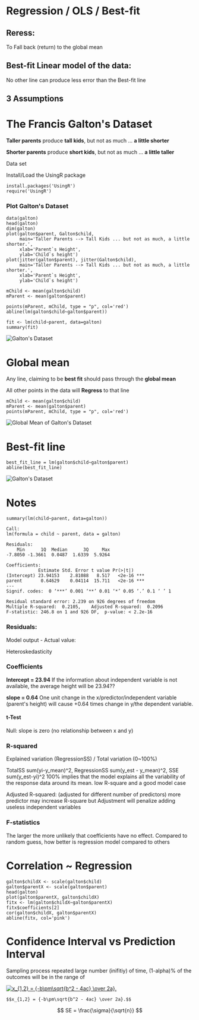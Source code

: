 # Regression / OLS / Best-fit

## Reress: 
To Fall back (return) to the global mean

## Best-fit Linear model of the data: 
No other line can produce less error than the Best-fit line

## 3 Assumptions
 
# The Francis Galton's Dataset
__Taller parents__ produce __tall kids__, but not as much ... **a little shorter**

__Shorter parents__ produce __short kids__, but not as much ... **a little taller**

Data set

Install/Load the UsingR package
```{R}
install.packages('UsingR')
require('UsingR')
```

### Plot Galton's Dataset
```{R}
data(galton)
head(galton)
dim(galton)
plot(galton$parent, Galton$child,
     main='Taller Parents --> Tall Kids ... but not as much, a little shorter.',
     xlab='Parent`s Height',
     ylab='Child`s height')
plot(jitter(galton$parent), jitter(Galton$child), 
     main='Taller Parents --> Tall Kids ... but not as much, a little shorter.',
     xlab='Parent`s Height',
     ylab='Child`s height')
```

```{R}
mChild <- mean(galton$child)
mParent <- mean(galton$parent)

points(mParent, mChild, type = "p", col='red')
abline(lm(galton$child~galton$parent))

fit <- lm(child~parent, data=galton)
summary(fit) 

```
![Galton's Dataset](https://github.com/DrUzair/MLSD/blob/master/Regression/images/Galton_Dataset.png)

# Global mean

Any line, claiming to be **best fit** should pass through the **global mean**

All other points in the data will **Regress** to that line

```{R}
mChild <- mean(galton$child)
mParent <- mean(galton$parent)
points(mParent, mChild, type = "p", col='red')
```
![Global Mean of Galton's Dataset](https://github.com/DrUzair/MLSD/blob/master/Regression/images/Galton_Dataset_Mean.png)
# Best-fit line

```{R}
best_fit_line = lm(galton$child~galton$parent)
abline(best_fit_line)
```
![Galton's Dataset](https://github.com/DrUzair/MLSD/blob/master/Regression/images/Galton_Dataset_lm.png)

# Notes
```{R}
summary(lm(child~parent, data=galton))

Call:
lm(formula = child ~ parent, data = galton)

Residuals:
    Min      1Q  Median      3Q     Max 
-7.8050 -1.3661  0.0487  1.6339  5.9264 

Coefficients:
            Estimate Std. Error t value Pr(>|t|)    
(Intercept) 23.94153    2.81088   8.517   <2e-16 ***
parent       0.64629    0.04114  15.711   <2e-16 ***
---
Signif. codes:  0 ‘***’ 0.001 ‘**’ 0.01 ‘*’ 0.05 ‘.’ 0.1 ‘ ’ 1

Residual standard error: 2.239 on 926 degrees of freedom
Multiple R-squared:  0.2105,	Adjusted R-squared:  0.2096 
F-statistic: 246.8 on 1 and 926 DF,  p-value: < 2.2e-16
```
### Residuals:
Model output - Actual value:

Heteroskedasticity

### Coefficients

**Intercept = 23.94**
If the information about independent variable is not available, the average height will be 23.94??

**slope = 0.64**
One unit change in the x/predictor/independent variable (parent's height) will cause +0.64 times change in y/the dependent variable. 

#### t-Test
Null: slope is zero (no relationship between x and y)

### R-squared 
Explained variation (RegressionSS) / Total variation (0~100%) 

TotalSS sum(yi-y_mean)^2, RegressionSS sum(y_est - y_mean)^2, SSE sum(y_est-yi)^2
100% implies that the model explains all the variability of the response data around its mean.
low R-square and a good model case

Adjusted R-squared: (adjusted for different number of predictors)
more predictor may increase R-square but Adjustment will penalize adding useless independent variables

### F-statistics
The larger the more unlikely that coefficients have no effect. 
Compared to random guess, how better is regression model compared to others

##

# Correlation ~ Regression
```{R}
galton$childX <- scale(galton$child)
galton$parentX <- scale(galton$parent)
head(galton)
plot(galton$parentX, galton$childX)
fitx <- lm(galton$childX~galton$parentX)
fitx$coefficients[2] 
cor(galton$childX, galton$parentX)
abline(fitx, col='pink')
```

# Confidence Interval vs Prediction Interval

Sampling process repeated large number (inifitiy) of time, (1-alpha)% of the outcomes will be in the range of 

<a href="https://www.codecogs.com/eqnedit.php?latex=x_{1,2}&space;=&space;{-b\pm\sqrt{b^2&space;-&space;4ac}&space;\over&space;2a}." target="_blank"><img src="https://latex.codecogs.com/gif.latex?x_{1,2}&space;=&space;{-b\pm\sqrt{b^2&space;-&space;4ac}&space;\over&space;2a}." title="x_{1,2} = {-b\pm\sqrt{b^2 - 4ac} \over 2a}." /></a>

```
$$x_{1,2} = {-b\pm\sqrt{b^2 - 4ac} \over 2a}.$$
```

$$
SE = \frac{\sigma}{\sqrt{n}}
$$

